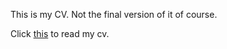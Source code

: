 This is my CV. Not the final version of it of course. 

Click [this](https://scenoxmans.github.io/portfolio-cv/cv/) to read my cv.
